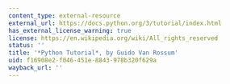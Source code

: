 ```yaml
---
content_type: external-resource
external_url: https://docs.python.org/3/tutorial/index.html
has_external_license_warning: true
license: https://en.wikipedia.org/wiki/All_rights_reserved
status: ''
title: '*Python Tutorial*, by Guido Van Rossum'
uid: f16908e2-f046-451e-8843-978b320f629a
wayback_url: ''
---
```

